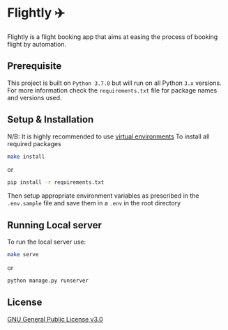 # Flightly ✈️

Flightly is a flight booking app that aims at easing the process of booking flight by automation.

## Prerequisite

This project is built on `Python 3.7.0` but will run on all Python `3.x` versions.
For more information check the `requirements.txt` file for package names and versions used.

## Setup & Installation

N/B: It is highly recommended to use [virtual environments](https://realpython.com/python-virtual-environments-a-primer/)
To install all required packages

```bash
make install
```

or

```bash
pip install -r requirements.txt
```

Then setup appropriate environment variables as prescribed in the `.env.sample` file and save them in a `.env` in the root directory

## Running Local server

To run the local server use:

```bash
make serve
```

or

```bash
python manage.py runserver
```

## License

[GNU General Public License v3.0](https://www.gnu.org/licenses/gpl-3.0.en.html)
